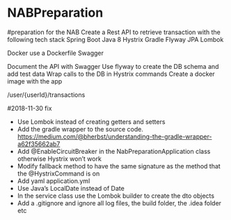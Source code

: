 # NABPreparation
#preparation for the NAB 
Create a Rest API to retrieve transaction with the following tech stack
Spring Boot
Java 8
Hystrix
Gradle
Flyway
JPA
Lombok

Docker  use a Dockerfile
Swagger

Document the API with Swagger
Use flyway to create the DB schema and add test data
Wrap calls to the DB in Hystrix commands
Create a docker image with the app

/user/{userId}/transactions

#2018-11-30 fix
- Use Lombok instead of creating getters and setters
- Add the gradle wrapper to the source code. https://medium.com/@bherbst/understanding-the-gradle-wrapper-a62f35662ab7
- Add @EnableCircuitBreaker in the NabPreparationApplication class otherwise Hystrix won’t work
- Modify fallback method to have the same signature as the method that the @HystrixCommand is on
- Add yaml application.yml
- Use Java’s LocalDate instead of Date
- In the service class use the Lombok builder to create the dto objects
- Add a .gitignore and ignore all log files, the build folder, the .idea folder etc